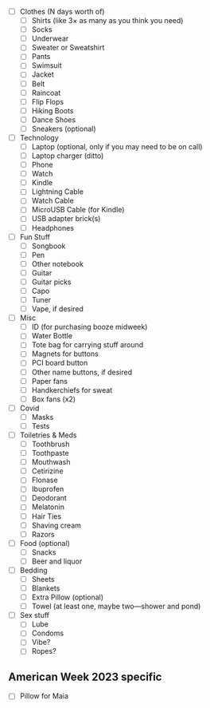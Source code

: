 - [ ] Clothes (N days worth of)
  - [ ] Shirts (like 3× as many as you think you need)
  - [ ] Socks
  - [ ] Underwear
  - [ ] Sweater or Sweatshirt
  - [ ] Pants
  - [ ] Swimsuit
  - [ ] Jacket
  - [ ] Belt
  - [ ] Raincoat
  - [ ] Flip Flops
  - [ ] Hiking Boots
  - [ ] Dance Shoes
  - [ ] Sneakers (optional)
- [ ] Technology
  - [ ] Laptop (optional, only if you may need to be on call)
  - [ ] Laptop charger (ditto)
  - [ ] Phone
  - [ ] Watch
  - [ ] Kindle
  - [ ] Lightning Cable
  - [ ] Watch Cable
  - [ ] MicroUSB Cable (for Kindle)
  - [ ] USB adapter brick(s)
  - [ ] Headphones
- [ ] Fun Stuff
  - [ ] Songbook
  - [ ] Pen
  - [ ] Other notebook
  - [ ] Guitar
  - [ ] Guitar picks
  - [ ] Capo
  - [ ] Tuner
  - [ ] Vape, if desired
- [ ] Misc
  - [ ] ID (for purchasing booze midweek)
  - [ ] Water Bottle
  - [ ] Tote bag for carrying stuff around
  - [ ] Magnets for buttons
  - [ ] PCI board button
  - [ ] Other name buttons, if desired
  - [ ] Paper fans
  - [ ] Handkerchiefs for sweat
  - [ ] Box fans (x2)
- [ ] Covid
  - [ ] Masks
  - [ ] Tests
- [ ] Toiletries & Meds
  - [ ] Toothbrush
  - [ ] Toothpaste
  - [ ] Mouthwash
  - [ ] Cetirizine
  - [ ] Flonase
  - [ ] Ibuprofen
  - [ ] Deodorant
  - [ ] Melatonin
  - [ ] Hair Ties
  - [ ] Shaving cream
  - [ ] Razors
- [ ] Food (optional)
  - [ ] Snacks
  - [ ] Beer and liquor
- [ ] Bedding
  - [ ] Sheets
  - [ ] Blankets
  - [ ] Extra Pillow (optional)
  - [ ] Towel (at least one, maybe two—shower and pond)
- [ ] Sex stuff
  - [ ] Lube
  - [ ] Condoms
  - [ ] Vibe?
  - [ ] Ropes?

## American Week 2023 specific

- [ ] Pillow for Maia
